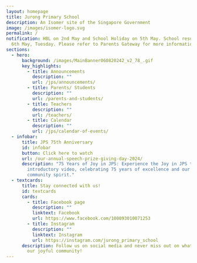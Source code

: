```yaml
---
layout: homepage
title: Jurong Primary School
description: An Isomer site of the Singapore Government
image: /images/isomer-logo.svg
permalink: /
notification: HBL on 2nd May and School Holiday on 5th May. School resumes on
  6th May, Tuesday. Please refer to Parents Gateway for more information.
sections:
  - hero:
      background: /images/MainBanner060820242_v2_78_.gif
      key_highlights:
        - title: Announcements
          description: ""
          url: /jps/announcements/
        - title: Parents/ Students
          description: ""
          url: /parents-and-students/
        - title: Teachers
          description: ""
          url: /teachers/
        - title: Calendar
          description: ""
          url: /jps/calendar-of-events/
  - infobar:
      title: JPS 75th Anniversary
      id: infobar
      button: Click here to watch
      url: /our-annual-speech-prize-giving-day-2024/
      description: "75 Years of Joy in JPS: Experience the Joy in JPS through this
        introductory video, celebrating 75 years of excellence and our joyful
        community spirit."
  - textcards:
      title: Stay connected with us!
      id: textcards
      cards:
        - title: Facebook page
          description: ""
          linktext: Facebook
          url: https://www.facebook.com/100093010071253
        - title: Instagram
          description: ""
          linktext: Instagram
          url: https://instagram.com/jurong_primary_school
      description: Follow us on social media and never miss out on what's happening in
        our joyful community!
---
```

